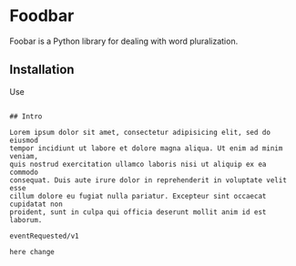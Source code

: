 # Foodbar

Foobar is a Python library for dealing with word pluralization.

## Installation

Use
```

## Intro 

Lorem ipsum dolor sit amet, consectetur adipisicing elit, sed do eiusmod
tempor incidiunt ut labore et dolore magna aliqua. Ut enim ad minim veniam,
quis nostrud exercitation ullamco laboris nisi ut aliquip ex ea commodo
consequat. Duis aute irure dolor in reprehenderit in voluptate velit esse
cillum dolore eu fugiat nulla pariatur. Excepteur sint occaecat cupidatat non
proident, sunt in culpa qui officia deserunt mollit anim id est laborum.

eventRequested/v1 

here change
